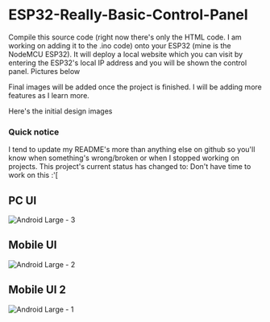 # ESP32-Really-Basic-Control-Panel

Compile this source code (right now there's only the HTML code. I am working on adding it to the .ino code) onto your ESP32 (mine is the NodeMCU ESP32). It will deploy a local website which you can visit by entering the ESP32's local IP address and you will be shown the control panel. Pictures below 

Final images will be added once the project is finished. I will be adding more features as I learn more.

Here's the initial design images

### Quick notice

I tend to update my README's more than anything else on github so you'll know when something's wrong/broken or when I stopped working on projects. This project's current status has changed to: Don't have time to work on this :'[

## PC UI
![Android Large - 3](https://user-images.githubusercontent.com/57006688/210266832-9d3dc488-dedd-4212-ba28-b145e3a4e6ea.png)

## Mobile UI
![Android Large - 2](https://user-images.githubusercontent.com/57006688/210266795-afe9e2b5-1d67-4219-80a6-3bd273f06fb5.png)

## Mobile UI 2
![Android Large - 1](https://user-images.githubusercontent.com/57006688/210266764-b6235bd1-f6f5-45db-9f31-ad3e796cce52.png)
